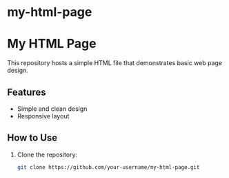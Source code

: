 # my-html-page
# My HTML Page
This repository hosts a simple HTML file that demonstrates basic web page design.

## Features
- Simple and clean design
- Responsive layout

## How to Use
1. Clone the repository:
   ```bash
   git clone https://github.com/your-username/my-html-page.git
